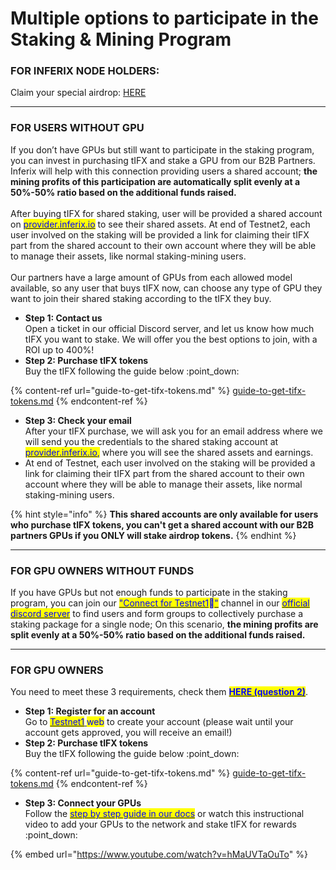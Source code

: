 # Multiple options to participate in the Staking & Mining Program

### **FOR INFERIX NODE HOLDERS:**&#x20;

Claim your special airdrop: [HERE](special-airdrop-for-inferix-node-holders.md)

***

### **FOR USERS WITHOUT GPU**

If you don’t have GPUs but still want to participate in the staking program, you can invest in purchasing tIFX and stake a GPU from our B2B Partners. Inferix will help with this connection providing users a shared account; **the mining profits of this participation are automatically split evenly at a 50%-50% ratio based on the additional funds raised.**\
\
After buying tIFX for shared staking, user will be provided a shared account on [<mark style="color:blue;">provider.inferix.io</mark>](https://provider.inferix.io/) to see their shared assets. At end of Testnet2, each user involved on the staking will be provided a link for claiming their tIFX part from the shared account to their own account where they will be able to manage their assets, like normal staking-mining users. \
\
Our partners have a large amount of GPUs from each allowed model available, so any user that buys tIFX now, can choose any type of GPU they want to join their shared staking according to the tIFX they buy.

* **Step 1: Contact us**\
  Open a ticket in our official Discord server, and let us know how much tIFX you want to stake. We will offer you the best options to join, with a ROI up to 400%!
* **Step 2: Purchase tIFX tokens**\
  Buy the tIFX following the guide below :point\_down:

{% content-ref url="guide-to-get-tifx-tokens.md" %}
[guide-to-get-tifx-tokens.md](guide-to-get-tifx-tokens.md)
{% endcontent-ref %}

* **Step 3: Check your email**\
  After your tIFX purchase, we will ask you for an email address where we will send you the credentials to the shared staking account at  [<mark style="color:blue;">provider.inferix.io</mark>](https://provider.inferix.io/)<mark style="color:blue;">,</mark> where you will see the shared assets and earnings.&#x20;
* At end of Testnet, each user involved on the staking will be provided a link for claiming their tIFX part from the shared account to their own account where they will be able to manage their assets, like normal staking-mining users.

{% hint style="info" %}
**This shared accounts are only available for users who purchase tIFX tokens, you can't get a shared account with our B2B partners GPUs if you ONLY will stake airdrop tokens.**
{% endhint %}

***

### **FOR GPU OWNERS WITHOUT FUNDS**

If you have GPUs but not enough funds to participate in the staking program, you can join our [<mark style="color:blue;">"Connect for Testnet1</mark>](https://discord.gg/rhaY6Z7yZd)<mark style="color:blue;">🤝</mark>[<mark style="color:blue;">"</mark>](https://discord.gg/rhaY6Z7yZd) channel in our [<mark style="color:blue;">official discord server</mark>](https://discord.gg/ufS2Jwh5C6) to find users and form groups to collectively purchase a staking package for a single node; On this scenario, **the mining profits are split evenly at a 50%-50% ratio based on the additional funds raised.**

***

### **FOR GPU OWNERS**&#x20;

You need to meet these 3 requirements, check them [<mark style="color:blue;">**HERE (question 2)**</mark>](faq.md).

* **Step 1: Register for an account** \
  Go to [<mark style="color:blue;">Testnet1</mark> ](https://provider.inferix.io/)<mark style="color:blue;">web</mark> to create your account (please wait until your account gets approved, you will receive an email!)
* **Step 2: Purchase tIFX tokens** \
  Buy the tIFX following the guide below :point\_down:

{% content-ref url="guide-to-get-tifx-tokens.md" %}
[guide-to-get-tifx-tokens.md](guide-to-get-tifx-tokens.md)
{% endcontent-ref %}

* **Step 3: Connect your GPUs** \
  Follow the [<mark style="color:blue;">step by step guide in our docs</mark>](adding-gpus-to-the-network.md) or watch this instructional video to add your GPUs to the network and stake tIFX for rewards :point\_down:

{% embed url="https://www.youtube.com/watch?v=hMaUVTaOuTo" %}
